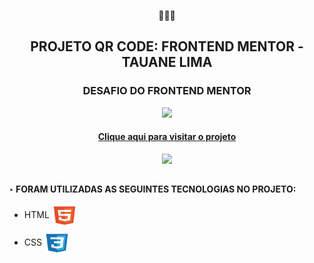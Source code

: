 <P align="center">👩🏻‍💻</P>
<h2 align="center">PROJETO QR CODE: FRONTEND MENTOR - TAUANE LIMA</h2>

<h3 align="center">DESAFIO DO FRONTEND MENTOR</h3>

<p align="center"><img src="https://github.com/tauanelima05/projetoQrCode-FrontendMentor/assets/101372296/4ece78d9-2f91-41ec-9fc5-4ec2ce03a92c"></p>

<h4 align="center"><a href="https://projeto-qr-code-frontend-mentor-24sgqmhq9-site-samsung.vercel.app/" align="center">Clique aqui para visitar o projeto<a/></h4>

<p align="center"><img src="https://github.com/tauanelima05/projetoQrCode-FrontendMentor/assets/101372296/9aed9194-5280-42df-bb61-158eec3b16c8"></p>

##

<h4>‣ FORAM UTILIZADAS AS SEGUINTES TECNOLOGIAS NO PROJETO:</h4>

- HTML <img align="center" alt="HTML" height="30" width="40" src="https://raw.githubusercontent.com/devicons/devicon/master/icons/html5/html5-original.svg">

- CSS <img align="center" alt="CSS" height="30" width="40" src="https://raw.githubusercontent.com/devicons/devicon/master/icons/css3/css3-original.svg">

